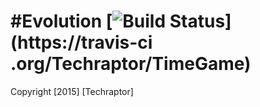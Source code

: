 #Evolution     [![Build Status](https://travis-ci.org/Techraptor/TimeGame.svg?branch=master)](https://travis-ci
.org/Techraptor/TimeGame)
========
Copyright [2015] [Techraptor]
